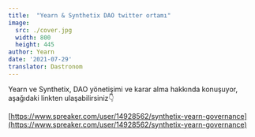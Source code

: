 ```yaml
---
title:  "Yearn & Synthetix DAO twitter ortamı"
image:
  src: ./cover.jpg
  width: 800
  height: 445
author: Yearn
date: '2021-07-29'
translator: Dastronom
---
```


Yearn ve Synthetix, DAO yönetişimi ve karar alma hakkında konuşuyor, aşağıdaki linkten ulaşabilirsiniz👇

[https://www.spreaker.com/user/14928562/synthetix-yearn-governance](https://www.spreaker.com/user/14928562/synthetix-yearn-governance)

